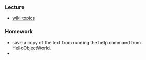 ### Lecture
* [wiki topics](https://github.com/mschober/eca201/wiki)


### Homework
* save a copy of the text from running the help command from HelloObjectWorld.
* 
